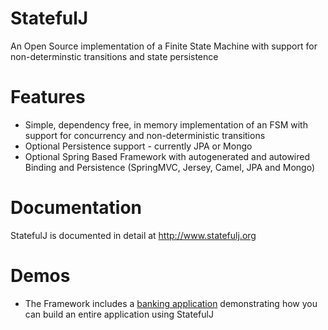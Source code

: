 StatefulJ
=========

An Open Source implementation of a Finite State Machine with support for non-determinstic transitions and state persistence

Features
=========
* Simple, dependency free, in memory implementation of an FSM with support for concurrency and non-deterministic transitions
* Optional Persistence support - currently JPA or Mongo
* Optional Spring Based Framework with autogenerated and autowired Binding and Persistence (SpringMVC, Jersey, Camel, JPA and Mongo)

Documentation
=============
StatefulJ is documented in detail at http://www.statefulj.org

Demos
=====
* The Framework includes a [banking application](https://github.com/statefulj/statefulj-framework-demo) demonstrating how you can build an entire application using StatefulJ
